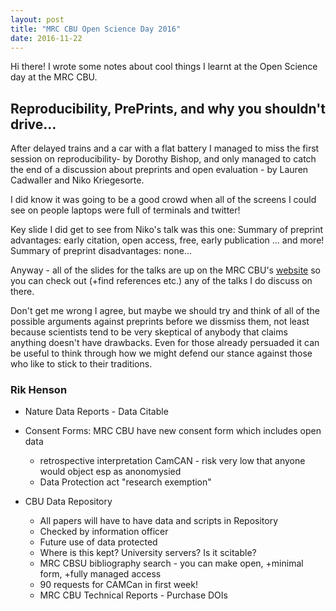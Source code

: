 ```yaml
---
layout: post
title: "MRC CBU Open Science Day 2016"
date: 2016-11-22
---
```


Hi there! I wrote some notes about cool things I learnt at the Open Science day at the MRC CBU. 
 
 
## Reproducibility, PrePrints, and why you shouldn't drive...
After delayed trains and a car with a flat battery I managed to miss the first session on reproducibility- by Dorothy Bishop, and only managed to catch the end of a discussion about preprints and open evaluation - by Lauren Cadwaller and Niko Kriegesorte.

I did know it was going to be a good crowd when all of the screens I could see on people laptops were full of terminals and twitter!

Key slide I did get to see from Niko's talk was this one:
Summary of preprint advantages: early citation, open access, free, early publication ... and more!
Summary of preprint disadvantages: none... 



Anyway - all of the slides for the talks are up on the MRC CBU's [website](http://www.mrc-cbu.cam.ac.uk/openscience2016/) so you can check out (+find references etc.) any of the talks I do discuss on there.


Don't get me wrong I agree, but maybe we should try and think of all of the possible arguments against preprints before we dissmiss them, not least because scientists tend to be very skeptical of anybody that claims anything doesn't have drawbacks. Even for those already persuaded it can be useful to think through how we might defend our stance against those who like to stick to their traditions.

### Rik Henson
- Nature Data Reports - Data Citable

- Consent Forms: MRC CBU have new consent form which includes open data
	- retrospective interpretation CamCAN - risk very low that anyone would object esp as anonomysied
	- Data Protection act "research exemption"

- CBU Data Repository 
	- All papers will have to have data and scripts in Repository
	- Checked by information officer
	- Future use of data protected
	- Where is this kept? University servers? Is it scitable?
	- MRC CBSU bibliography search - you can make open, +minimal form, +fully managed access
	- 90 requests for CAMCan in first week!
	- MRC CBU Technical Reports - Purchase DOIs
